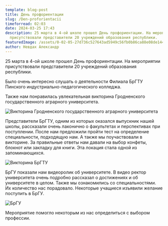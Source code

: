 ```yaml
---
template: blog-post
title: День профориентации
slug: /Den-proforientacii
timeforread: 02:03
date: 2024-03-25 17:43
description: 2﻿5 марта в 4-ой школе прошел День профориентации. На мероприятии
  присутствовали представители 20 учреждений образования республики.
featuredImage: /assets/0-02-05-27d736c527643ad5949c56fb0b86ca88e08de144c3142b108b7fcce021a387fb_5a461a17fd01520c.jpg
author: Невдах Александр
---
```

2﻿5 марта в 4-ой школе прошел День профориентации. На мероприятии присутствовали представители 20 учреждений образования республики. 

Б﻿ыло очень интересно слушать о деятельности Филиала БрГТУ Пинского индустриально-педагогического колледжа. 

Также нам понравилась увлекательная викторина Гродненского государственного аграрного университета.

![Викторина Гродненского государственного аграрного университета](/assets/0-02-05-ba9d6e33018fb903b14c9f2ceb228d9ae0e6b43585c1c2e4e64f030ae2193b48_ef01649f3857898.jpg "Викторина Гродненского государственного аграрного университета")

П﻿редставители БрГТУ, одним из которых оказался выпускник нашей школы, рассказали очень лаконично о факультетах и перспективах при поступлении. После нам предложили пройти тест на определение специальности, подходящую нам. А также мы поучаствовали в викторине. За правильные ответы нам давали на выбор конфеты, блокнот или закладку для книги. Эта локация стала одной из запоминающихся. 

![Викторина БрГТУ](/assets/0-02-05-a66b73931b8866648fd28f110a444200a60aace7b40a7f7e18d333e101874d09_e319561f28b49222.jpg "Викторина БрГТУ")

Б﻿рГУ показали нам видеоролик об университете. В видео ректор университета очень подробно рассказал о достижениях и об университете в целом. Также мы ознакомились со специальностями. Их количество нас порадовало. Некоторые учащиеся изъявили желание поступить в БрГУ.

![БрГУ](/assets/0-02-05-757bbc5dc4104d29860148e5414f8d32afcc1cc1982f1221e9b41268f6a9f7bd_180e2532c8f8ea44.jpg "БрГУ")

М﻿ероприятие помогло некоторым из нас определиться с выбором профессии.